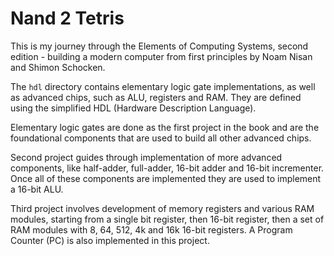 # Nand 2 Tetris
This is my journey through the Elements of Computing Systems, second edition -
building a modern computer from first principles by Noam Nisan and Shimon
Schocken.

The `hdl` directory contains elementary logic gate implementations, as well as
advanced chips, such as ALU, registers and RAM. They are defined using the
simplified HDL (Hardware Description Language).

Elementary logic gates are done as the first project in the book and are the
foundational components that are used to build all other advanced chips.

Second project guides through implementation of more advanced components, like
half-adder, full-adder, 16-bit adder and 16-bit incrementer. Once all of these
components are implemented they are used to implement a 16-bit ALU.

Third project involves development of memory registers and various RAM modules,
starting from a single bit register, then 16-bit register, then a set of RAM
modules with 8, 64, 512, 4k and 16k 16-bit registers. A Program Counter (PC) is
also implemented in this project.
